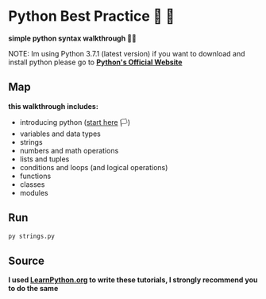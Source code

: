 # Python Best Practice :snake: :muscle:

**simple python syntax walkthrough :male_detective:**

NOTE: Im using Python 3.7.1 (latest version) if you want to download and install python
please go to **[Python's Official Website](https://python.org)**

## Map
**this walkthrough includes:**
- introducing python ([start here](INTRO.md) :white_flag:)
- variables and data types 
- strings
- numbers and math operations
- lists and tuples
- conditions and loops (and logical operations)
- functions
- classes
- modules

## Run
```sh
py strings.py
```

## Source 
**I used [LearnPython.org](https://www.learnpython.org) to write these tutorials, I strongly recommend you to do the same**


